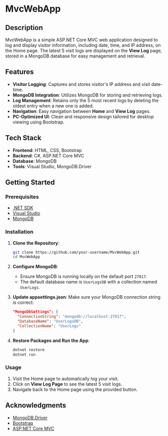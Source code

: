 # MvcWebApp

## Description
MvcWebApp is a simple ASP.NET Core MVC web application designed to log and display visitor information, including date, time, and IP address, on the Home page. The latest 5 visit logs are displayed on the **View Log** page, stored in a MongoDB database for easy management and retrieval.

## Features
- **Visitor Logging**: Captures and stores visitor's IP address and visit date-time.
- **MongoDB Integration**: Utilizes MongoDB for storing and retrieving logs.
- **Log Management**: Retains only the 5 most recent logs by deleting the oldest entry when a new one is added.
- **Navigation**: Easy navigation between **Home** and **View Log** pages.
- **PC-Optimized UI**: Clean and responsive design tailored for desktop viewing using Bootstrap.

## Tech Stack
- **Frontend**: HTML, CSS, Bootstrap
- **Backend**: C#, ASP.NET Core MVC
- **Database**: MongoDB
- **Tools**: Visual Studio, MongoDB.Driver

## Getting Started

### Prerequisites
- [.NET SDK](https://dotnet.microsoft.com/download)
- [Visual Studio](https://visualstudio.microsoft.com/downloads/)
- [MongoDB](https://www.mongodb.com/try/download/community)

### Installation
1. **Clone the Repository**:
   ```sh
   git clone https://github.com/your-username/MvcWebApp.git
   cd MvcWebApp
   ```

2. **Configure MongoDB**:
   - Ensure MongoDB is running locally on the default port `27017`.
   - The default database name is `UserLogsDB` with a collection named `UserLogs`.

3. **Update appsettings.json**:
   Make sure your MongoDB connection string is correct:
   ```json
   "MongoDbSettings": {
     "ConnectionString": "mongodb://localhost:27017",
     "DatabaseName": "UserLogsDB",
     "CollectionName": "UserLogs"
   }
   ```

4. **Restore Packages and Run the App**:
   ```sh
   dotnet restore
   dotnet run
   ```

### Usage
1. Visit the Home page to automatically log your visit.
2. Click on **View Log Page** to see the latest 5 visit logs.
3. Navigate back to the Home page using the provided button.


## Acknowledgments
- [MongoDB.Driver](https://www.mongodb.com/docs/drivers/csharp/)
- [Bootstrap](https://getbootstrap.com/)
- [ASP.NET Core MVC](https://learn.microsoft.com/en-us/aspnet/core/mvc/overview?view=aspnetcore-7.0)
